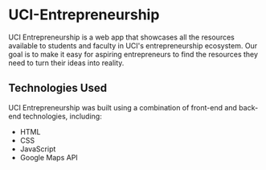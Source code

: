 # UCI-Entrepreneurship
UCI Entrepreneurship is a web app that showcases all the resources available to students and faculty in UCI's entrepreneurship ecosystem. Our goal is to make it easy for aspiring entrepreneurs to find the resources they need to turn their ideas into reality.
## Technologies Used
UCI Entrepreneurship was built using a combination of front-end and back-end technologies, including:
- HTML
- CSS
- JavaScript
- Google Maps API
